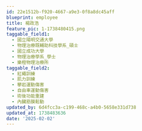 ```yaml
---
id: 22e1512b-f920-4667-a9e3-0f8a8dc45aff
blueprint: employee
title: 楊政浩
feature_pic: 1-1738480415.png
taggable_field1:
  - 國立陽明交通大學
  - 物理治療既輔助科技學系_碩士
  - 國立成功大學
  - 物理治療學系_學士
  - 樂橙物理治療所
taggable_field2:
  - 紅繩訓練
  - 肌力訓練
  - 攀岩運動傷害
  - 自由車運動傷害
  - 術後功能重建
  - 內臟筋膜鬆動
updated_by: 6d4fcc3a-c199-468c-a4b0-5658e331d738
updated_at: 1738483636
date: '2025-02-02'
---
```

